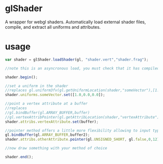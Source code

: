 glShader
========

A wrapper for webgl shaders. Automatically load external shader files, compile, and extract all uniforms and attributes.

# usage

```javascript
var shader = glShader.loadShader(gl, "shader.vert","shader.frag");

//note this is an asyncronous load, you must check that it has compiled before using

shader.begin();

//set a uniform in the shader
//replaces gl.uniform3fv(gl.getUniformLocation(shader,"someVector"),[1.0,0.0,0.0]);
shader.uniforms.someVector.set([1.0,0.0,0.0]);

//point a vertex attribute at a buffer
//replaces
//gl.bindBuffer(gl.ARRAY_BUFFER,buffer)
//gl.vertexAttribPointer(gl.getAttribLocation(shader,"vertexAttribute"),3,gl.FLOAT, gl.false,0,0);
shader.attribs.vertexAttribute.set(buffer);

//pointer method offers a little more flexibility allowing to input type, stride, and offset
gl.bindBuffer(gl.ARRAY_BUFFER,buffer2);
shader.attribs.otherAttribute.pointer(gl.UNSIGNED_SHORT, gl.false,0,12);

//now draw something with your method of choice

shader.end();
```
